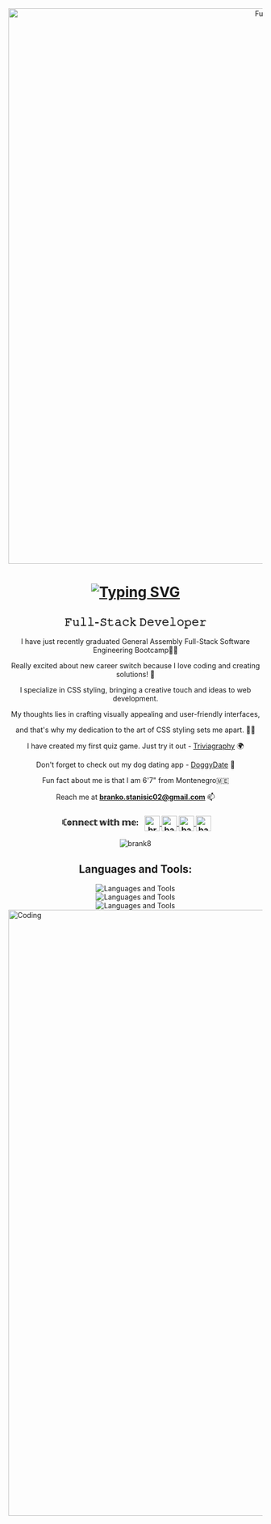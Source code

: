 <div align="center">
    <img width="1100" src="https://github.com/Brank8/Brank8/assets/35170382/3a1662a2-1b3f-4474-9549-0b42f49ee138" alt="Full-Stack Developer">
</div>

<h1 align="center">
    <a href="https://git.io/typing-svg">
        <img src="https://readme-typing-svg.herokuapp.com?font=Fira+Code&weight=10&size=35&duration=3000&pause=1000&color=4277F7&background=6AFFF600&center=true&vCenter=true&random=false&width=435&lines=Hi+There!%F0%9F%91%8B;I'm+Branko+Stanisic" alt="Typing SVG">
    </a>
</h1>

<h2 align="center">𝙵𝚞𝚕𝚕-𝚂𝚝𝚊𝚌𝚔 𝙳𝚎𝚟𝚎𝚕𝚘𝚙𝚎𝚛</h2>

<div align="center">
    <p>I have just recently graduated General Assembly Full-Stack Software Engineering Bootcamp👨‍💻</p>
    <p>Really excited about new career switch because I love coding and creating solutions! 🥳</p>
    <p>I specialize in CSS styling, bringing a creative touch and ideas to web development.</p>
    <p>My thoughts lies in crafting visually appealing and user-friendly interfaces,</p>
    <p>and that's why my dedication to the art of CSS styling sets me apart. 🧑‍🎨</p>
    <p>I have created my first quiz game. Just try it out - <a href="https://brank8.github.io/Triviagraphy-Game/">Triviagraphy</a> 🌍</p>
    <p>Don't forget to check out my dog dating app - <a href="https://doggydating-c428b5defcd3.herokuapp.com/">DoggyDate</a> 🐾</p>
    <p>Fun fact about me is that I am 6'7" from Montenegro🇲🇪</p>
    <p>Reach me at <strong><a href="mailto:branko.stanisic02@gmail.com">branko.stanisic02@gmail.com</a></strong> 📫</p>
</div>

<div align="center">
    <h3>‎ ‎ꏸ𝕠𝕟𝕟𝕖𝕔𝕥 𝕨𝕚𝕥𝕙 𝕞𝕖:‎ ‎ ‎
    <a href="https://linkedin.com/in/brankostanisic/" target="_blank">
        <img align="center" src="https://raw.githubusercontent.com/rahuldkjain/github-profile-readme-generator/master/src/images/icons/Social/linked-in-alt.svg" alt="brankostanisic" height="30">
    </a>
    <a href="https://instagram.com/banjoza" target="_blank">
        <img align="center" src="https://raw.githubusercontent.com/rahuldkjain/github-profile-readme-generator/master/src/images/icons/Social/instagram.svg" alt="banjoza" height="30">
    </a>
    <a href="https://twitter.com/banjozaa" target="_blank">
        <img align="center" src="https://raw.githubusercontent.com/rahuldkjain/github-profile-readme-generator/master/src/images/icons/Social/twitter.svg" alt="banjozaa" height="30">
    </a>
    <a href="https://fb.com/banjozaa" target="_blank">
        <img align="center" src="https://raw.githubusercontent.com/rahuldkjain/github-profile-readme-generator/master/src/images/icons/Social/facebook.svg" alt="banjozaa" height="30">
    </a>
    </h3>
</div>

<p align="center">
    <img src="https://github-readme-stats.vercel.app/api/top-langs?username=brank8&show_icons=true&locale=en&layout=compact" alt="brank8">
</p>

<h2 align="center">Languages and Tools:</h2>
<div align="center">
    <img src="https://skillicons.dev/icons?i=javascript,python,react,nodejs,vscode" alt="Languages and Tools">  
</div>
<div align="center">
    <img src="https://skillicons.dev/icons?i=css,html,express,github,replit,vite,django" alt="Languages and Tools">
</div>
<div align="center">
    <img src="https://skillicons.dev/icons?i=tailwind,mongodb,git,postman,heroku,netlify,jquery,ps,ai" alt="Languages and Tools">
</div>

<img align="center" width="1200" src="https://miro.medium.com/v2/resize:fit:679/1*zVnWJtyGOX_kUIDm6ccCfQ.gif" alt="Coding">
